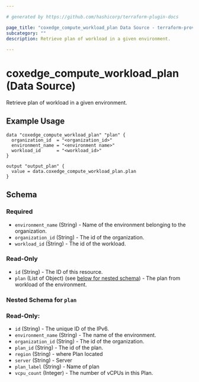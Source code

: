 ```yaml
---

# generated by https://github.com/hashicorp/terraform-plugin-docs

page_title: "coxedge_compute_workload_plan Data Source - terraform-provider-coxedge"
subcategory: ""
description: Retrieve plan of workload in a given environment.
  
---
```


# coxedge_compute_workload_plan (Data Source)

Retrieve plan of workload in a given environment.

Example Usage
---

```
data "coxedge_compute_workload_plan" "plan" {
  organization_id  = "<organization_id>"
  environment_name = "<environment name>"
  workload_id      = "<workload_id>"
}

output "output_plan" {
  value = data.coxedge_compute_workload_plan.plan
}
```

<!-- schema generated by tfplugindocs -->

## Schema

### Required

- `environment_name` (String) - Name of the environment belonging to the organization.
- `organization_id` (String) - The id of the organization.
- `workload_id` (String) - The id of the workload.

### Read-Only

- `id` (String) - The ID of this resource.
- `plan` (List of Object) (see [below for nested schema](#nestedatt--plan)) - The plan from workload of
  the environment.

<a id="nestedatt--plan"></a>

### Nested Schema for `plan`

### Read-Only:

- `id` (String) - The unique ID of the IPv6.
- `environment_name` (String) - The name of the environment.
- `organization_id` (String) - The id of the organization.
- `plan_id` (String) - The id of the plan.
- `region` (String) - where Plan located
- `server` (String) - Server
- `plan_label` (String) - Name of plan
- `vcpu_count` (Integer) - The number of vCPUs in this Plan.
